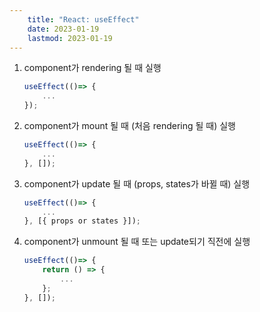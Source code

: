 ```yaml
---
    title: "React: useEffect"
    date: 2023-01-19
    lastmod: 2023-01-19
---
```


1. component가 rendering 될 때 실행
   ```js
   useEffect(()=> {
       ...
   });
   ```
2. component가 mount 될 때 (처음 rendering 될 때) 실행
   ```js
   useEffect(()=> {
       ...
   }, []);
   ```
3. component가 update 될 때 (props, states가 바뀔 때) 실행
   ```js
   useEffect(()=> {
       ...
   }, [{ props or states }]);
   ```
4. component가 unmount 될 때 또는 update되기 직전에 실행
   ```js
   useEffect(()=> {
       return () => {
           ...
       };
   }, []);
   ```
